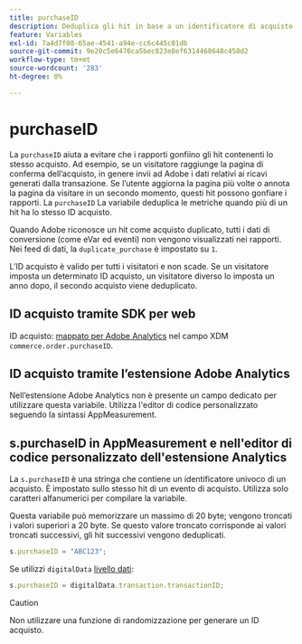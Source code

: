 ```yaml
---
title: purchaseID
description: Deduplica gli hit in base a un identificatore di acquisto univoco.
feature: Variables
exl-id: 7a4d7f08-65ae-4541-a94e-cc6c445c01db
source-git-commit: 9e20c5e6470ca5bec823e8ef6314468648c458d2
workflow-type: tm+mt
source-wordcount: '283'
ht-degree: 0%

---
```


# purchaseID

La `purchaseID` aiuta a evitare che i rapporti gonfiino gli hit contenenti lo stesso acquisto. Ad esempio, se un visitatore raggiunge la pagina di conferma dell’acquisto, in genere invii ad Adobe i dati relativi ai ricavi generati dalla transazione. Se l’utente aggiorna la pagina più volte o annota la pagina da visitare in un secondo momento, questi hit possono gonfiare i rapporti. La `purchaseID` La variabile deduplica le metriche quando più di un hit ha lo stesso ID acquisto.

Quando Adobe riconosce un hit come acquisto duplicato, tutti i dati di conversione (come eVar ed eventi) non vengono visualizzati nei rapporti. Nei feed di dati, la `duplicate_purchase` è impostato su `1`.

L’ID acquisto è valido per tutti i visitatori e non scade. Se un visitatore imposta un determinato ID acquisto, un visitatore diverso lo imposta un anno dopo, il secondo acquisto viene deduplicato.

## ID acquisto tramite SDK per web

ID acquisto: [mappato per Adobe Analytics](https://experienceleague.adobe.com/docs/analytics/implementation/aep-edge/variable-mapping.html) nel campo XDM `commerce.order.purchaseID`.

## ID acquisto tramite l’estensione Adobe Analytics

Nell’estensione Adobe Analytics non è presente un campo dedicato per utilizzare questa variabile. Utilizza l&#39;editor di codice personalizzato seguendo la sintassi AppMeasurement.

## s.purchaseID in AppMeasurement e nell&#39;editor di codice personalizzato dell&#39;estensione Analytics

La `s.purchaseID` è una stringa che contiene un identificatore univoco di un acquisto. È impostato sullo stesso hit di un evento di acquisto. Utilizza solo caratteri alfanumerici per compilare la variabile.

Questa variabile può memorizzare un massimo di 20 byte; vengono troncati i valori superiori a 20 byte. Se questo valore troncato corrisponde ai valori troncati successivi, gli hit successivi vengono deduplicati.

```js
s.purchaseID = "ABC123";
```

Se utilizzi `digitalData` [livello dati](../../prepare/data-layer.md):

```js
s.purchaseID = digitalData.transaction.transactionID;
```

>[!CAUTION]
>
>Non utilizzare una funzione di randomizzazione per generare un ID acquisto.
